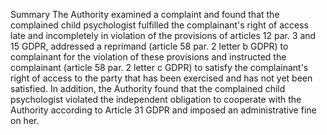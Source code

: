 Summary
The Authority examined a complaint and found that the complained child psychologist fulfilled the complainant's right of access late and incompletely in violation of the provisions of articles 12 par. 3 and 15 GDPR, addressed a reprimand (article 58 par. 2 letter b GDPR) to complainant for the violation of these provisions and instructed the complainant (article 58 par. 2 letter c GDPR) to satisfy the complainant's right of access to the party that has been exercised and has not yet been satisfied. In addition, the Authority found that the complained child psychologist violated the independent obligation to cooperate with the Authority according to Article 31 GDPR and imposed an administrative fine on her.
